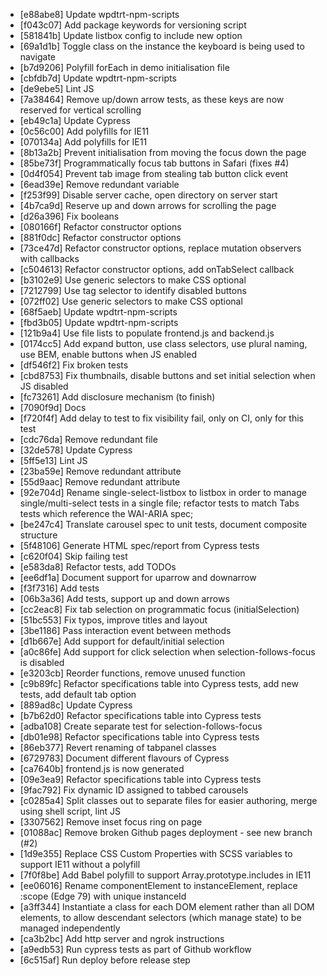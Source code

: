 * [e88abe8] Update wpdtrt-npm-scripts
* [f043c07] Add package keywords for versioning script
* [581841b] Update listbox config to include new option
* [69a1d1b] Toggle class on the instance the keyboard is being used to navigate
* [b7d9206] Polyfill forEach in demo initialisation file
* [cbfdb7d] Update wpdtrt-npm-scripts
* [de9ebe5] Lint JS
* [7a38464] Remove up/down arrow tests, as these keys are now reserved for vertical scrolling
* [eb49c1a] Update Cypress
* [0c56c00] Add polyfills for IE11
* [070134a] Add polyfills for IE11
* [8b13a2b] Prevent initialisation from moving the focus down the page
* [85be73f] Programmatically focus tab buttons in Safari (fixes #4)
* [0d4f054] Prevent tab image from stealing tab button click event
* [6ead39e] Remove redundant variable
* [f253f99] Disable server cache, open directory on server start
* [4b7ca9d] Reserve up and down arrows for scrolling the page
* [d26a396] Fix booleans
* [080166f] Refactor constructor options
* [881f0dc] Refactor constructor options
* [73ce47d] Refactor constructor options, replace mutation observers with callbacks
* [c504613] Refactor constructor options, add onTabSelect callback
* [b3102e9] Use generic selectors to make CSS optional
* [7212799] Use tag selector to identify disabled buttons
* [072ff02] Use generic selectors to make CSS optional
* [68f5aeb] Update wpdtrt-npm-scripts
* [fbd3b05] Update wpdtrt-npm-scripts
* [121b9a4] Use file lists to populate frontend.js and backend.js
* [0174cc5] Add expand button, use class selectors, use plural naming, use BEM, enable buttons when JS enabled
* [df546f2] Fix broken tests
* [cbd8753] Fix thumbnails, disable buttons and set initial selection when JS disabled
* [fc73261] Add disclosure mechanism (to finish)
* [7090f9d] Docs
* [f720f4f] Add delay to test to fix visibility fail, only on CI, only for this test
* [cdc76da] Remove redundant file
* [32de578] Update Cypress
* [5ff5e13] Lint JS
* [23ba59e] Remove redundant attribute
* [55d9aac] Remove redundant attribute
* [92e704d] Rename single-select-listbox to listbox in order to manage single/multi-select tests in a single file; refactor tests to match Tabs tests which reference the WAI-ARIA spec;
* [be247c4] Translate carousel spec to unit tests, document composite structure
* [5f48106] Generate HTML spec/report from Cypress tests
* [c620f04] Skip failing test
* [e583da8] Refactor tests, add TODOs
* [ee6df1a] Document support for uparrow and downarrow
* [f3f7316] Add tests
* [06b3a36] Add tests, support up and down arrows
* [cc2eac8] Fix tab selection on programmatic focus (initialSelection)
* [51bc553] Fix typos, improve titles and layout
* [3be1186] Pass interaction event between methods
* [d1b667e] Add support for default/initial selection
* [a0c86fe] Add support for click selection when selection-follows-focus is disabled
* [e3203cb] Reorder functions, remove unused function
* [c9b89fc] Refactor specifications table into Cypress tests, add new tests, add default tab option
* [889ad8c] Update Cypress
* [b7b62d0] Refactor specifications table into Cypress tests
* [adba108] Create separate test for selection-follows-focus
* [db01e98] Refactor specifications table into Cypress tests
* [86eb377] Revert renaming of tabpanel classes
* [6729783] Document different flavours of Cypress
* [ca7640b] frontend.js is now generated
* [09e3ea9] Refactor specifications table into Cypress tests
* [9fac792] Fix dynamic ID assigned to tabbed carousels
* [c0285a4] Split classes out to separate files for easier authoring, merge using shell script, lint JS
* [3307562] Remove inset focus ring on page
* [01088ac] Remove broken Github pages deployment - see new branch (#2)
* [1d9e355] Replace CSS Custom Properties with SCSS variables to support IE11 without a polyfill
* [7f0f8be] Add Babel polyfill to support Array.prototype.includes in IE11
* [ee06016] Rename componentElement to instanceElement, replace :scope (Edge 79) with unique instanceId
* [a3ff344] Instantiate a class for each DOM element rather than all DOM elements, to allow descendant selectors (which manage state) to be managed independently
* [ca3b2bc] Add http server and ngrok instructions
* [a9edb53] Run cypress tests as part of Github workflow
* [6c515af] Run deploy before release step
